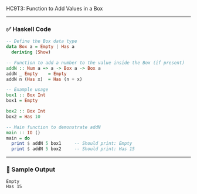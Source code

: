 HC9T3: Function to Add Values in a Box

---

### ✅ Haskell Code

```haskell
-- Define the Box data type
data Box a = Empty | Has a
  deriving (Show)

-- Function to add a number to the value inside the Box (if present)
addN :: Num a => a -> Box a -> Box a
addN _ Empty    = Empty
addN n (Has x)  = Has (n + x)

-- Example usage
box1 :: Box Int
box1 = Empty

box2 :: Box Int
box2 = Has 10

-- Main function to demonstrate addN
main :: IO ()
main = do
  print $ addN 5 box1     -- Should print: Empty
  print $ addN 5 box2     -- Should print: Has 15
```

---

### 🧪 Sample Output

```
Empty
Has 15
```
